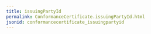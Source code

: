```yaml
---
title: issuingPartyId
permalink: ConformanceCertificate.issuingPartyId.html
jsonid: conformancecertificate_issuingpartyid
---
```

